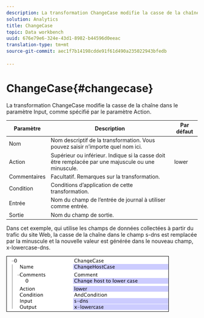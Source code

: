 ```yaml
---
description: La transformation ChangeCase modifie la casse de la chaîne dans le paramètre Input, comme spécifié par le paramètre Action.
solution: Analytics
title: ChangeCase
topic: Data workbench
uuid: 676e79e6-324e-43d1-8982-b44596d0eeac
translation-type: tm+mt
source-git-commit: aec1f7b14198cdde91f61d490a235022943bfedb

---
```



# ChangeCase{#changecase}

La transformation ChangeCase modifie la casse de la chaîne dans le paramètre Input, comme spécifié par le paramètre Action.

| Paramètre | Description | Par défaut |
|---|---|---|
| Nom | Nom descriptif de la transformation. Vous pouvez saisir n’importe quel nom ici. |  |
| Action | Supérieur ou inférieur. Indique si la casse doit être remplacée par une majuscule ou une minuscule. | lower |
| Commentaires | Facultatif. Remarques sur la transformation. |  |
| Condition | Conditions d’application de cette transformation. |  |
| Entrée | Nom du champ de l’entrée de journal à utiliser comme entrée. |  |
| Sortie | Nom du champ de sortie. |  |

Dans cet exemple, qui utilise les champs de données collectées à partir du trafic du site Web, la casse de la chaîne dans le champ s-dns est remplacée par la minuscule et la nouvelle valeur est générée dans le nouveau champ, x-lowercase-dns.

![](assets/cfg_TransformationType_ChangeCase.png)

